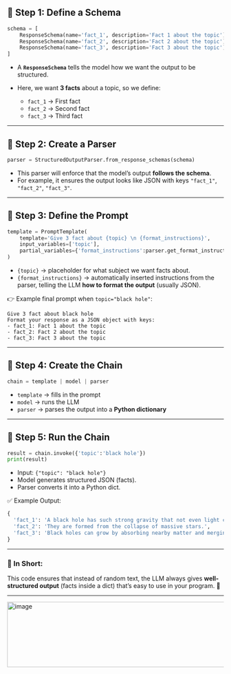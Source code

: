 
## 🔹 Step 1: Define a Schema

```python
schema = [
    ResponseSchema(name='fact_1', description='Fact 1 about the topic'),
    ResponseSchema(name='fact_2', description='Fact 2 about the topic'),
    ResponseSchema(name='fact_3', description='Fact 3 about the topic'),
]
```

* A **`ResponseSchema`** tells the model how we want the output to be structured.
* Here, we want **3 facts** about a topic, so we define:

  * `fact_1` → First fact
  * `fact_2` → Second fact
  * `fact_3` → Third fact

---

## 🔹 Step 2: Create a Parser

```python
parser = StructuredOutputParser.from_response_schemas(schema)
```

* This parser will enforce that the model’s output **follows the schema**.
* For example, it ensures the output looks like JSON with keys `"fact_1"`, `"fact_2"`, `"fact_3"`.

---

## 🔹 Step 3: Define the Prompt

```python
template = PromptTemplate(
    template='Give 3 fact about {topic} \n {format_instructions}',
    input_variables=['topic'],
    partial_variables={'format_instructions':parser.get_format_instructions()}
)
```

* `{topic}` → placeholder for what subject we want facts about.
* `{format_instructions}` → automatically inserted instructions from the parser, telling the LLM **how to format the output** (usually JSON).

👉 Example final prompt when `topic="black hole"`:

```
Give 3 fact about black hole
Format your response as a JSON object with keys:
- fact_1: Fact 1 about the topic
- fact_2: Fact 2 about the topic
- fact_3: Fact 3 about the topic
```

---

## 🔹 Step 4: Create the Chain

```python
chain = template | model | parser
```

* `template` → fills in the prompt
* `model` → runs the LLM
* `parser` → parses the output into a **Python dictionary**

---

## 🔹 Step 5: Run the Chain

```python
result = chain.invoke({'topic':'black hole'})
print(result)
```

* Input: `{"topic": "black hole"}`
* Model generates structured JSON (facts).
* Parser converts it into a Python dict.

✅ Example Output:

```python
{
  'fact_1': 'A black hole has such strong gravity that not even light can escape.',
  'fact_2': 'They are formed from the collapse of massive stars.',
  'fact_3': 'Black holes can grow by absorbing nearby matter and merging with other black holes.'
}
```

---

### 🔑 In Short:

This code ensures that instead of random text, the LLM always gives **well-structured output** (facts inside a dict) that’s easy to use in your program. 🚀

---



<img width="1190" height="152" alt="image" src="https://github.com/user-attachments/assets/d04f951a-80f7-419e-bb1b-aabe1972edec" />

